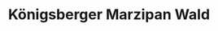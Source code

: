 ---
title: "Königsberger Marzipan Wald"
url: /berlin/koenigsberger-marzipan-wald/
shop: Süßwaren
---